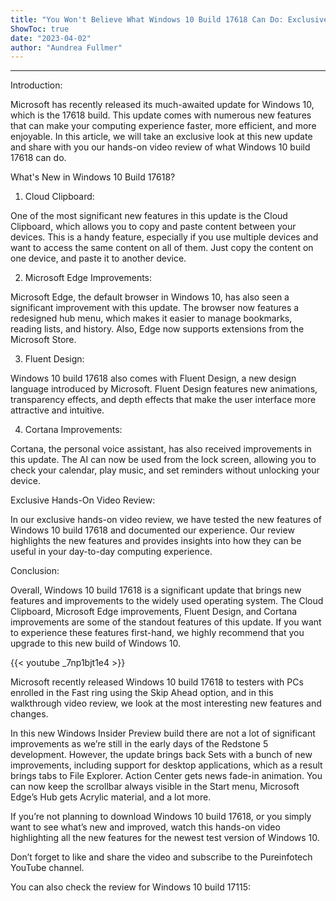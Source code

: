 ```yaml
---
title: "You Won't Believe What Windows 10 Build 17618 Can Do: Exclusive Hands-On Video Review!"
ShowToc: true 
date: "2023-04-02"
author: "Aundrea Fullmer"
---
```

*****
Introduction:

Microsoft has recently released its much-awaited update for Windows 10, which is the 17618 build. This update comes with numerous new features that can make your computing experience faster, more efficient, and more enjoyable. In this article, we will take an exclusive look at this new update and share with you our hands-on video review of what Windows 10 build 17618 can do.

What's New in Windows 10 Build 17618?

1. Cloud Clipboard:

One of the most significant new features in this update is the Cloud Clipboard, which allows you to copy and paste content between your devices. This is a handy feature, especially if you use multiple devices and want to access the same content on all of them. Just copy the content on one device, and paste it to another device.

2. Microsoft Edge Improvements:

Microsoft Edge, the default browser in Windows 10, has also seen a significant improvement with this update. The browser now features a redesigned hub menu, which makes it easier to manage bookmarks, reading lists, and history. Also, Edge now supports extensions from the Microsoft Store.

3. Fluent Design:

Windows 10 build 17618 also comes with Fluent Design, a new design language introduced by Microsoft. Fluent Design features new animations, transparency effects, and depth effects that make the user interface more attractive and intuitive.

4. Cortana Improvements:

Cortana, the personal voice assistant, has also received improvements in this update. The AI can now be used from the lock screen, allowing you to check your calendar, play music, and set reminders without unlocking your device.

Exclusive Hands-On Video Review:

In our exclusive hands-on video review, we have tested the new features of Windows 10 build 17618 and documented our experience. Our review highlights the new features and provides insights into how they can be useful in your day-to-day computing experience.

Conclusion:

Overall, Windows 10 build 17618 is a significant update that brings new features and improvements to the widely used operating system. The Cloud Clipboard, Microsoft Edge improvements, Fluent Design, and Cortana improvements are some of the standout features of this update. If you want to experience these features first-hand, we highly recommend that you upgrade to this new build of Windows 10.

{{< youtube _7np1bjt1e4 >}} 



Microsoft recently released Windows 10 build 17618 to testers with PCs enrolled in the Fast ring using the Skip Ahead option, and in this walkthrough video review, we look at the most interesting new features and changes.
 
In this new Windows Insider Preview build there are not a lot of significant improvements as we’re still in the early days of the Redstone 5 development. However, the update brings back Sets with a bunch of new improvements, including support for desktop applications, which as a result brings tabs to File Explorer. Action Center gets news fade-in animation. You can now keep the scrollbar always visible in the Start menu, Microsoft Edge’s Hub gets Acrylic material, and a lot more.
 
If you’re not planning to download Windows 10 build 17618, or you simply want to see what’s new and improved, watch this hands-on video highlighting all the new features for the newest test version of Windows 10.
 
Don’t forget to like and share the video and subscribe to the Pureinfotech YouTube channel.
 
You can also check the review for Windows 10 build 17115:
 





